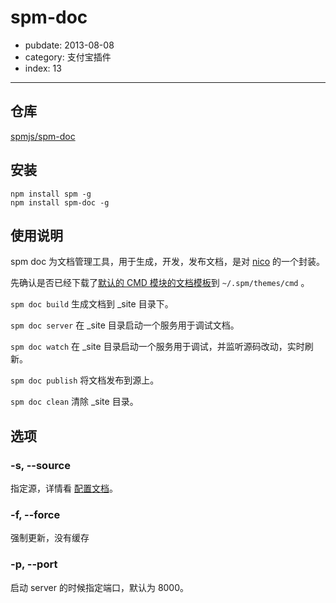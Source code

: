 # spm-doc

- pubdate: 2013-08-08
- category: 支付宝插件
- index: 13

-----------

## 仓库

[spmjs/spm-doc](https://github.com/spmjs/spm-doc)

## 安装

```
npm install spm -g
npm install spm-doc -g
```

## 使用说明

spm doc 为文档管理工具，用于生成，开发，发布文档，是对 [nico](https://github.com/lepture/nico) 的一个封装。

先确认是否已经下载了[默认的 CMD 模块的文档模板](https://github.com/spmjs/nico-cmd)到 `~/.spm/themes/cmd` 。

`spm doc build` 生成文档到 _site 目录下。

`spm doc server` 在 _site 目录启动一个服务用于调试文档。

`spm doc watch` 在 _site 目录启动一个服务用于调试，并监听源码改动，实时刷新。

`spm doc publish` 将文档发布到源上。

`spm doc clean` 清除 _site 目录。

## 选项

### -s, --source

指定源，详情看 [配置文档](../doc/spm-global-config#source)。

### -f, --force

强制更新，没有缓存

### -p, --port

启动 server 的时候指定端口，默认为 8000。
